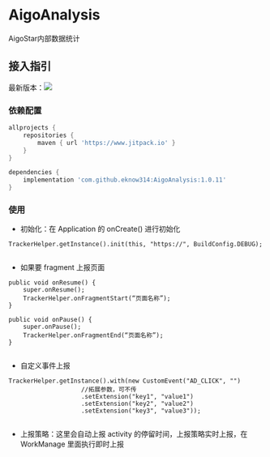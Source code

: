 # AigoAnalysis

AigoStar内部数据统计

## 接入指引

最新版本：[![](https://jitpack.io/v/eknow314/AigoAnalysis.svg)](https://jitpack.io/#eknow314/AigoAnalysis)


### 依赖配置

```groovy
allprojects {
    repositories {
        maven { url 'https://www.jitpack.io' }
    }
}
```

```groovy
dependencies {
    implementation 'com.github.eknow314:AigoAnalysis:1.0.11'
}
```

### 使用

- 初始化：在 Application 的 onCreate() 进行初始化

```text
TrackerHelper.getInstance().init(this, "https://", BuildConfig.DEBUG);
        
```

- 如果要 fragment 上报页面

```text
public void onResume() {
    super.onResume();
    TrackerHelper.onFragmentStart(“页面名称”);
}

public void onPause() {
    super.onPause();
    TrackerHelper.onFragmentEnd(“页面名称”);
}
        
```

- 自定义事件上报

```text
TrackerHelper.getInstance().with(new CustomEvent("AD_CLICK", "")
                    //拓展参数，可不传
                    .setExtension("key1", "value1")
                    .setExtension("key2", "value2")
                    .setExtension("key3", "value3"));
        
```

- 上报策略：这里会自动上报 activity 的停留时间，上报策略实时上报，在 WorkManage 里面执行即时上报


